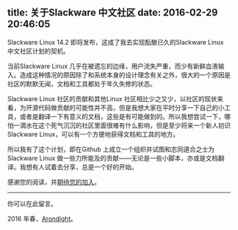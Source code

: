 title: 关于Slackware 中文社区
date: 2016-02-29 20:46:05
---

Slackware Linux 14.2 即将发布，这成了我去实现酝酿已久的Slackware Linux 中文社区计划的契机。

当前Slackware Linux 几乎在被遗忘的边缘，用户流失严重，而少有新鲜血液输入。造成这种情况的原因除了和系统本身的设计理念有关之外，很大的一个原因是社区的默默无闻，文档和工具都处于年久失修的状态。

Slackware Linux 社区的贡献和其他Linux 社区相比少之又少，以社区的现状来看，为开源代码做贡献的可能性并不高，但是我想大家在平时分享一下自己的小工具，或者是翻译一下有意义的文档，这些是有可能做到的。所以我想尝试一下，哪怕一滴水在这个死气沉沉的社区里面很难有什么影响，但是至少将来一个新人初识Slackware Linux，可以有一个方便地获得文档和工具的地方。

所以我有了这个计划，即在Github 上成立一个组织并试图和志同道合之士为Slackware Linux 做一些力所能及的贡献——无论是一些小脚本，亦或是文档翻译。我想有人试着去分享，总是一个好的开始。

感谢您的阅读，并[期待您的加入][ID_JOINUS]。

---

你可以在此留言。

2016 年春，[Arondight](http://arondight.github.io)。

[ID_JOINUS]: /JoinUs "加入我们！"

